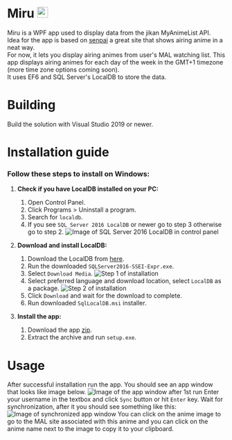 # Miru <img src=https://github.com/iyarashii/Miru/blob/master/miru_icon2.ico width="25" height="25">
Miru is a WPF app used to display data from the jikan MyAnimeList API.  
Idea for the app is based on [senpai](http://www.senpai.moe/) a great site that shows airing anime in a neat way.  
For now, it lets you display airing animes from user's MAL watching list.
This app displays airing animes for each day of the week in the GMT+1 timezone (more time zone options coming soon).  
It uses EF6 and SQL Server's LocalDB to store the data.
# Building
Build the solution with Visual Studio 2019 or newer.
# Installation guide
### Follow these steps to install on Windows:

1.  **Check if you have LocalDB installed on your PC:**
    1. Open Control Panel.
    2. Click Programs > Uninstall a program.
    3. Search for `localdb`.
    4. If you see `SQL Server 2016 LocalDB` or newer go to step 3 otherwise go to step 2. 
    ![Image of SQL Server 2016 LocalDB in control panel](https://i.imgur.com/3WApAAy.png)

2.  **Download and install LocalDB:**
    1. Download the LocalDB from [here](https://www.microsoft.com/en-us/download/confirmation.aspx?id=56840).
    2. Run the downloaded `SQLServer2016-SSEI-Expr.exe`.
    3. Select `Download Media`.
    ![Step 1 of installation](https://i.imgur.com/So90kQ2.png)
    4. Select preferred language and download location, select `LocalDB` as a package.
    ![Step 2 of installation](https://i.imgur.com/ryTqeU9.png)
    5. Click `Download` and wait for the download to complete.
    6. Run downloaded `SqlLocalDB.msi` installer.

3.  **Install the app:**
    1. Download the app [zip](https://github.com/iyarashii/Miru/releases/download/v1.0/Miru.zip).
    2. Extract the archive and run `setup.exe`.
# Usage
After successful installation run the app. You should see an app window that looks like image below.
![Image of the app window after 1st run](https://i.imgur.com/u1fb1wI.png)
Enter your username in the textbox and click `Sync` button or hit `Enter` key.
Wait for synchronization, after it you should see something like this:
![Image of synchronized app window](https://i.imgur.com/zCubMDf.png)
You can click on the anime image to go to the MAL site associated with this anime and you can click on the
anime name next to the image to copy it to your clipboard.
